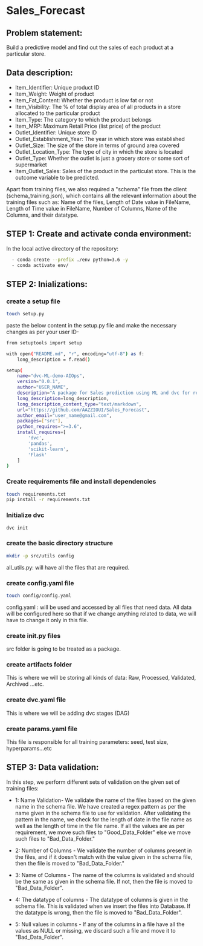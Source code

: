 # Sales_Forecast
## Problem statement:
Build a predictive model and find out the sales of each product at a particular store.

## Data description:
 - Item_Identifier: Unique product ID
 - Item_Weight: Weight of product
 - Item_Fat_Content: Whether the product is low fat or not
 - Item_Visibility: The % of total display area of all products in a store allocated to the particular product
 - Item_Type: The category to which the product belongs
 - Item_MRP: Maximum Retail Price (list price) of the product
 - Outlet_Identifier: Unique store ID
 - Outlet_Establishment_Year: The year in which store was established
 - Outlet_Size: The size of the store in terms of ground area covered
 - Outlet_Location_Type: The type of city in which the store is located
 - Outlet_Type: Whether the outlet is just a grocery store or some sort of supermarket
 - Item_Outlet_Sales: Sales of the product in the particulat store. This is the outcome variable to be predicted.

 Apart from training files, we also required a "schema" file from the client (schema_training.json), which contains all the relevant information about the training files such as:
Name of the files, Length of Date value in FileName, Length of Time value in FileName, Number of Columns, Name of the Columns, and their datatype.

## STEP 1: Create and activate conda environment:
In the local active directory of the repository:

```bash
  - conda create --prefix ./env python=3.6 -y
  - conda activate env/
```
## STEP 2: Inializations:
### create a setup file
```bash
touch setup.py
```
paste the below content in the setup.py file and make the necessary changes as per your user ID-
```bash
from setuptools import setup

with open("README.md", "r", encoding="utf-8") as f:
    long_description = f.read()

setup(
    name="dvc-ML-demo-AIOps",
    version="0.0.1",
    author="USER_NAME",
    description="A package for Sales prediction using ML and dvc for retraining",
    long_description=long_description,
    long_description_content_type="text/markdown",
    url="https://github.com/AAZZIOUI/Sales_Forecast",
    author_email="user_name@gmail.com",
    packages=["src"],
    python_requires=">=3.6",
    install_requires=[
        'dvc',
        'pandas',
        'scikit-learn',
        'Flask'
    ]
)
```
### Create requirements file and install dependencies
```bash
touch requirements.txt
pip install -r requirements.txt
```
### Initialize dvc
```bash
dvc init
```

### create the basic directory structure
```bash
mkdir -p src/utils config
```
all_utils.py: will have all the files that are required.

### create config.yaml file
```bash
touch config/config.yaml
```
config.yaml :  will be used and accessed by all files that need data. All data will be configured here so that if we change anything related to data, we will have to change it only in this file.

### create __init__.py files
 src folder is going to be treated as a package.

### create artifacts folder
This is where we will be storing all kinds of data: Raw, Processed, Validated, Archived ...etc.

### create dvc.yaml file
This is where we will be adding dvc stages (DAG)

### create params.yaml file
This file is responsible for all training parameters: seed, test size, hyperparams...etc

## STEP 3: Data validation:
In this step, we perform different sets of validation on the given set of training files:
  - 1: Name Validation- We validate the name of the files based on the given name in the schema file. We have created a regex pattern as per the name given in the schema file to use for validation. After validating the pattern in the name, we check for the length of date in the file name as well as the length of time in the file name. If all the values are as per requirement, we move such files to "Good_Data_Folder" else we move such files to "Bad_Data_Folder."

  - 2: Number of Columns - We validate the number of columns present in the files, and if it doesn't match with the value given in the schema file, then the file is moved to "Bad_Data_Folder."

  - 3: Name of Columns - The name of the columns is validated and should be the same as given in the schema file. If not, then the file is moved to "Bad_Data_Folder".

  - 4: The datatype of columns - The datatype of columns is given in the schema file. This is validated when we insert the files into Database. If the datatype is wrong, then the file is moved to "Bad_Data_Folder".

  - 5: Null values in columns - If any of the columns in a file have all the values as NULL or missing, we discard such a file and move it to "Bad_Data_Folder".
  